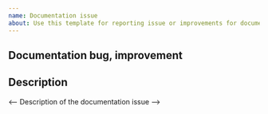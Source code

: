 ```yaml
---
name: Documentation issue
about: Use this template for reporting issue or improvements for documentation.
---
```


## Documentation bug, improvement

## Description

<-- Description of the documentation issue -->
